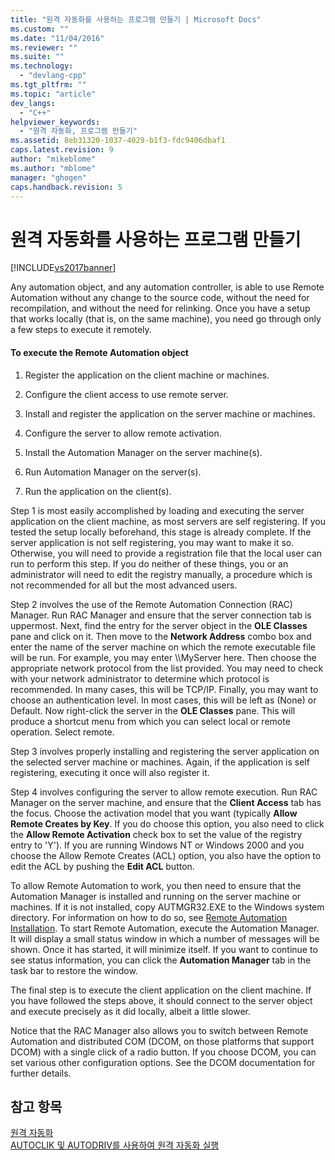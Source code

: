 ```yaml
---
title: "원격 자동화를 사용하는 프로그램 만들기 | Microsoft Docs"
ms.custom: ""
ms.date: "11/04/2016"
ms.reviewer: ""
ms.suite: ""
ms.technology: 
  - "devlang-cpp"
ms.tgt_pltfrm: ""
ms.topic: "article"
dev_langs: 
  - "C++"
helpviewer_keywords: 
  - "원격 자동화, 프로그램 만들기"
ms.assetid: 8eb31320-1037-4029-b1f3-fdc9406dbaf1
caps.latest.revision: 9
author: "mikeblome"
ms.author: "mblome"
manager: "ghogen"
caps.handback.revision: 5
---
```

# 원격 자동화를 사용하는 프로그램 만들기
[!INCLUDE[vs2017banner](../assembler/inline/includes/vs2017banner.md)]

Any automation object, and any automation controller, is able to use Remote Automation without any change to the source code, without the need for recompilation, and without the need for relinking.  Once you have a setup that works locally \(that is, on the same machine\), you need go through only a few steps to execute it remotely.  
  
#### To execute the Remote Automation object  
  
1.  Register the application on the client machine or machines.  
  
2.  Configure the client access to use remote server.  
  
3.  Install and register the application on the server machine or machines.  
  
4.  Configure the server to allow remote activation.  
  
5.  Install the Automation Manager on the server machine\(s\).  
  
6.  Run Automation Manager on the server\(s\).  
  
7.  Run the application on the client\(s\).  
  
 Step 1 is most easily accomplished by loading and executing the server application on the client machine, as most servers are self registering.  If you tested the setup locally beforehand, this stage is already complete.  If the server application is not self registering, you may want to make it so.  Otherwise, you will need to provide a registration file that the local user can run to perform this step.  If you do neither of these things, you or an administrator will need to edit the registry manually, a procedure which is not recommended for all but the most advanced users.  
  
 Step 2 involves the use of the Remote Automation Connection \(RAC\) Manager.  Run RAC Manager and ensure that the server connection tab is uppermost.  Next, find the entry for the server object in the **OLE Classes** pane and click on it.  Then move to the **Network Address** combo box and enter the name of the server machine on which the remote executable file will be run.  For example, you may enter \\\\MyServer here.  Then choose the appropriate network protocol from the list provided.  You may need to check with your network administrator to determine which protocol is recommended.  In many cases, this will be TCP\/IP.  Finally, you may want to choose an authentication level.  In most cases, this will be left as \(None\) or Default.  Now right\-click the server in the **OLE Classes** pane.  This will produce a shortcut menu from which you can select local or remote operation.  Select remote.  
  
 Step 3 involves properly installing and registering the server application on the selected server machine or machines.  Again, if the application is self registering, executing it once will also register it.  
  
 Step 4 involves configuring the server to allow remote execution.  Run RAC Manager on the server machine, and ensure that the **Client Access** tab has the focus.  Choose the activation model that you want \(typically **Allow Remote Creates by Key**.  If you do choose this option, you also need to click the **Allow Remote Activation** check box to set the value of the registry entry to 'Y'\).  If you are running Windows NT or Windows 2000 and you choose the Allow Remote Creates \(ACL\) option, you also have the option to edit the ACL by pushing the **Edit ACL** button.  
  
 To allow Remote Automation to work, you then need to ensure that the Automation Manager is installed and running on the server machine or machines.  If it is not installed, copy AUTMGR32.EXE to the Windows system directory.  For information on how to do so, see [Remote Automation Installation](../mfc/remote-automation-installation.md).  To start Remote Automation, execute the Automation Manager.  It will display a small status window in which a number of messages will be shown.  Once it has started, it will minimize itself.  If you want to continue to see status information, you can click the **Automation Manager** tab in the task bar to restore the window.  
  
 The final step is to execute the client application on the client machine.  If you have followed the steps above, it should connect to the server object and execute precisely as it did locally, albeit a little slower.  
  
 Notice that the RAC Manager also allows you to switch between Remote Automation and distributed COM \(DCOM, on those platforms that support DCOM\) with a single click of a radio button.  If you choose DCOM, you can set various other configuration options.  See the DCOM documentation for further details.  
  
## 참고 항목  
 [원격 자동화](../mfc/remote-automation.md)   
 [AUTOCLIK 및 AUTODRIV를 사용하여 원격 자동화 실행](../mfc/running-remote-automation-using-autoclik-and-autodriv.md)